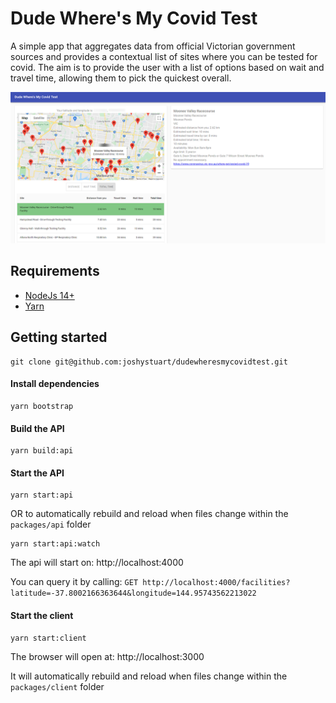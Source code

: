 # Dude Where's My Covid Test

A simple app that aggregates data from official Victorian government sources and provides a contextual list of sites
where you can be tested for covid. The aim is to provide the user with a list of options based on wait and travel time,
allowing them to pick the quickest overall.

![Dude Where's My Covid Test](docs/dwmct.png)

## Requirements

- [NodeJs 14+](https://nodejs.org/en/download/)
- [Yarn](https://classic.yarnpkg.com/en/)

## Getting started

```
git clone git@github.com:joshystuart/dudewheresmycovidtest.git
```

#### Install dependencies

```
yarn bootstrap
```

#### Build the API

```
yarn build:api
```

#### Start the API

```
yarn start:api
```

OR to automatically rebuild and reload when files change within the `packages/api` folder

```
yarn start:api:watch
```

The api will start on: http://localhost:4000

You can query it by
calling: `GET http://localhost:4000/facilities?latitude=-37.8002166363644&longitude=144.95743562213022`

#### Start the client

```
yarn start:client
```

The browser will open at: http://localhost:3000

It will automatically rebuild and reload when files change within the `packages/client` folder
